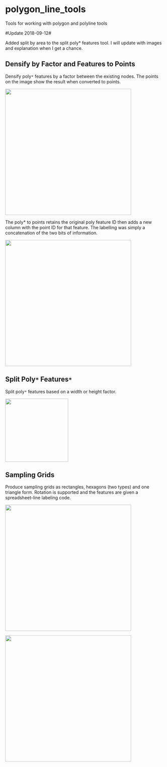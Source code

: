 # polygon_line_tools

Tools for working with polygon and polyline tools

#Update 2018-09-12#

Added split by area to the split poly* features tool.  I will update with images and explanation when I get a chance.

## Densify by Factor and Features to Points

Densify poly`*` features by a factor between the existing nodes.  The points on the image show the result when converted to points.

<a href="url"><img src="https://github.com/Dan-Patterson/tools_pro/blob/master/PolygonLineTools/Images/Densify.png" align="center" width="400" ></a>

The poly* to points retains the original poly feature ID then adds a new column with the point ID for that feature.  The labelling was simply a concatenation of the two bits of information.

<a href="url"><img src="https://github.com/Dan-Patterson/tools_pro/blob/master/PolygonLineTools/Images/poly_pnts.png" align="center" width="400" ></a>

## Split Poly`*` Features`*`

Split poly`*` features based on a width or height factor.

<a href="url"><img src="https://github.com/Dan-Patterson/tools_pro/blob/master/PolygonLineTools/images/Split_poly_features.png" align="center" width="200" ></a>

## Sampling Grids

Produce sampling grids as rectangles, hexagons (two types) and one triangle form.
Rotation is supported and the features are given a spreadsheet-line labeling code.

<a href="url"><img src="https://github.com/Dan-Patterson/tools_pro/blob/master/PolygonLineTools/Images/sampling_grid_results.png" align="center" width="400" ></a>


<a href="url"><img src="https://github.com/Dan-Patterson/tools_pro/blob/master/PolygonLineTools/Images/sampling_grids.png" align="center" width="400" ></a>
